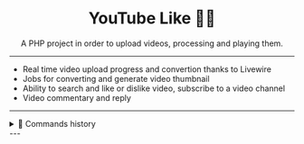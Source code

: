 <h1 align='center'>
  YouTube Like 👨‍💻
</h1>

<p align='center'>
  A PHP project in order to upload videos, processing and playing them.
</p>

---
- Real time video upload progress and convertion thanks to Livewire
- Jobs for converting and generate video thumbnail
- Ability to search and like or dislike video, subscribe to a video channel
- Video commentary and reply
---
<details>
    <summary>📃 Commands history</summary>

        source .autoaliases.sh
        composer create-project laravel/laravel --prefer-dist .
        composer require laravel/ui
        artisan ui bootstrap --auth
        npm install
        npm run --cache .npm/cache dev
        composer require livewire/livewire
        artisan livewire:publish --config
        artisan make:livewire Channel\\EditChannel
        artisan make:policy ChannelPolicy
        composer require intervention/image
        artisan vendor:publish --provider="Intervention\Image\ImageServiceProviderLaravelRecent"
        artisan storage:link
        artisan make:modle Video -mc
        artisan queue:table
        artisan make:livewire Video/CreateVideo
        artisan vendor:publish --provider="ProtoneMedia\LaravelFFMpeg\Support\ServiceProvider"
        artisan make:job CreateThumbnailFromVideo
        artisan make:job ConvertVideoForStreaming
        artisan queue:work --tries=3

</details>
---
